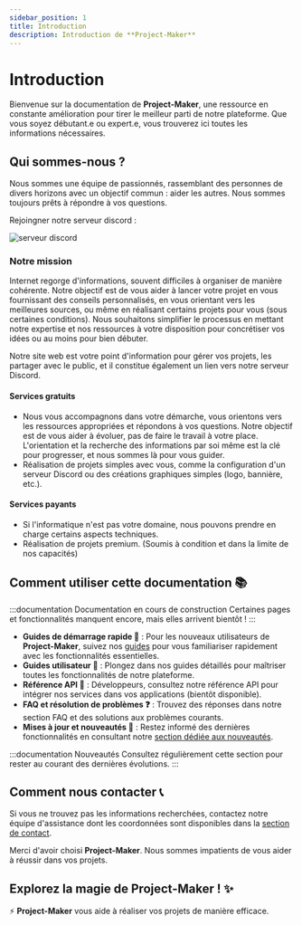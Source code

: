 ```yaml
---
sidebar_position: 1
title: Introduction
description: Introduction de **Project-Maker**
---
```


# Introduction 

Bienvenue sur la documentation de **Project-Maker**, une ressource en constante amélioration pour tirer le meilleur parti de notre plateforme. Que vous soyez débutant.e ou expert.e, vous trouverez ici toutes les informations nécessaires.

## Qui sommes-nous ?

Nous sommes une équipe de passionnés, rassemblant des personnes de divers horizons avec un objectif commun : aider les autres. Nous sommes toujours prêts à répondre à vos questions.

Rejoingner notre serveur discord :  

![serveur discord](https://img.shields.io/discord/1111677526272651294?style=for-the-badge&logo=discord&logoColor=white&label=Discord&color=%235865F2&link=https%3A%2F%2F**project-maker**.fr%2Fdiscord)

### Notre mission

Internet regorge d'informations, souvent difficiles à organiser de manière cohérente. Notre objectif est de vous aider à lancer votre projet en vous fournissant des conseils personnalisés, en vous orientant vers les meilleures sources, ou même en réalisant certains projets pour vous (sous certaines conditions). Nous souhaitons simplifier le processus en mettant notre expertise et nos ressources à votre disposition pour concrétiser vos idées ou au moins pour bien débuter.

Notre site web est votre point d'information pour gérer vos projets, les partager avec le public, et il constitue également un lien vers notre serveur Discord.

#### Services gratuits

- Nous vous accompagnons dans votre démarche, vous orientons vers les ressources appropriées et répondons à vos questions. Notre objectif est de vous aider à évoluer, pas de faire le travail à votre place. L'orientation et la recherche des informations par soi même est la clé pour progresser, et nous sommes là pour vous guider.
- Réalisation de projets simples avec vous, comme la configuration d'un serveur Discord ou des créations graphiques simples (logo, bannière, etc.).

#### Services payants

- Si l'informatique n'est pas votre domaine, nous pouvons prendre en charge certains aspects techniques.
- Réalisation de projets premium. (Soumis à condition et dans la limite de nos capacités)

## Comment utiliser cette documentation 📚

:::documentation Documentation en cours de construction
Certaines pages et fonctionnalités manquent encore, mais elles arrivent bientôt !
:::

- **Guides de démarrage rapide 🚀** : Pour les nouveaux utilisateurs de **Project-Maker**, suivez nos [guides](guide/intro.md) pour vous familiariser rapidement avec les fonctionnalités essentielles.
- **Guides utilisateur 📘** : Plongez dans nos guides détaillés pour maîtriser toutes les fonctionnalités de notre plateforme.
- **Référence API 🤖** : Développeurs, consultez notre référence API pour intégrer nos services dans vos applications (bientôt disponible).
- **FAQ et résolution de problèmes ❓** : Trouvez des réponses dans notre section FAQ et des solutions aux problèmes courants.
- **Mises à jour et nouveautés 🎉** : Restez informé des dernières fonctionnalités en consultant notre [section dédiée aux nouveautés](changelog).

:::documentation Nouveautés
Consultez régulièrement cette section pour rester au courant des dernières évolutions.
:::

## Comment nous contacter 📞

Si vous ne trouvez pas les informations recherchées, contactez notre équipe d'assistance dont les coordonnées sont disponibles dans la [section de contact](support/contact.md).

Merci d'avoir choisi **Project-Maker**. Nous sommes impatients de vous aider à réussir dans vos projets.

## Explorez la magie de **Project-Maker** ! ✨

⚡️ **Project-Maker** vous aide à réaliser vos projets de manière efficace.
